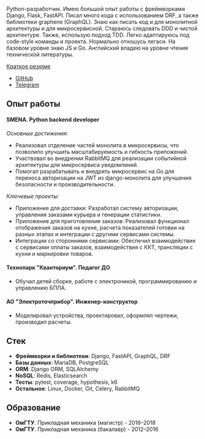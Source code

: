 Python-разработчик. Имею большой опыт работы с фреймворками Django, Flask, FastAPI. Писал много кода с использованием DRF, а также библиотеки graphene (GraphQL). Знаю как писать код и для монолитной архитектуры и для микросервисной. Стараюсь следовать DDD и чистой архитектуре. Также, использую подход TDD. Легко адаптируюсь под code-style команды и проекта. Нормально отношусь легаси. На базовом уровне знаю JS и Go.
Английский владею на уровне чтения технической литературы.

[Краткое резюме](https://drive.google.com/file/d/1czjX0RJV2gd6yxj4SXimmtxaMZ4BeWj-/view?usp=sharing)

- [GitHub](https://github.com/aderny-twc)
- [Telegram](https://t.me/aderny_twc)

## Опыт работы

#### SMENA. Python backend developer

*Основные достижения:*

- Реализовал отделение частей монолита в микросервисы, что позволило улучшить масштабируемость и гибкость приложений.
- Участвовал во внедрении RabbitMQ для реализации событийной архитектуры для микросервиса уведомлений.
- Помогал разрабатывать и внедрять микросервис на Go для переноса авторизации на JWT из django-монолита для улучшения безопасности и производительности.

*Ключевые проекты:*

- Приложение для доставки: Разработал систему авторизации, управления заказами курьера и генерации статистики.
- Приложение для приготовления заказов: Реализовал функционал отображения заказов на кухне, расчета показателей готовки на разных этапах и интеграции с другими сервисами системы.
- Интеграции со сторонними сервисами: Обеспечил взаимодействие с сервисами оплаты заказов, взаимодействия с ККТ, трансляции с кухни и маркировки товаров.

#### Технопарк "Кванториум". Педагог ДО

- Обучал детей сборке, работе с электроникой, программированию и управлению БПЛА.

#### АО "Электроточприбор". Инженер-конструктор

- Моделировал устройства, проектировал, оформлял чертежи, производил расчеты.

## Стек

- **Фреймворки и библиотеки**: Django, FastAPI, GraphQL, DRF
- **Базы данных**: MariaDB, PostgreSQL
- **ORM**: Django ORM, SQLAlchemy
- **NoSQL**: Redis, Elasticsearch
- **Тесты**: pytest, coverage, hypothesis, k6
- **Остальное**: Linux, Docker, Git, Celery, RabbitMQ

## Образование

- **ОмГТУ**. Прикладная механика (магистр) - 2016–2018
- **ОмГТУ**. Прикладная механика (бакалавр) - 2012–2016

